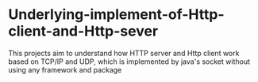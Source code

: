 # Underlying-implement-of-Http-client-and-Http-sever
This projects aim to understand how HTTP server and Http client work based on TCP/IP and UDP, which is implemented by java's socket without using any framework and package
